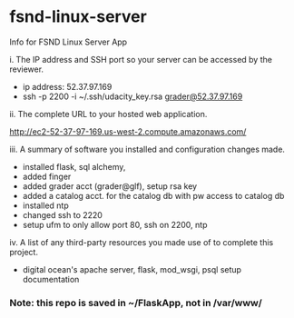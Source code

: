 # fsnd-linux-server
Info for FSND Linux Server App

i. The IP address and SSH port so your server can be accessed by the reviewer.

- ip address: 52.37.97.169
- ssh -p 2200 -i ~/.ssh/udacity_key.rsa grader@52.37.97.169

ii. The complete URL to your hosted web application.

http://ec2-52-37-97-169.us-west-2.compute.amazonaws.com/

iii. A summary of software you installed and configuration changes made.
- installed flask, sql alchemy, 
- added finger
- added grader acct (grader@glf), setup rsa key
- added a catalog acct. for the catalog db with pw access to catalog db
- installed ntp
- changed ssh to 2220
- setup ufm to only allow port 80, ssh on 2200, ntp

iv. A list of any third-party resources you made use of to complete this project.
- digital ocean's apache server, flask, mod_wsgi, psql setup documentation

### Note: this repo is saved in ~/FlaskApp, not in /var/www/
